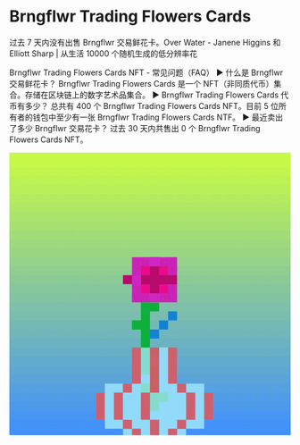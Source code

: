# Brngflwr Trading Flowers Cards

过去 7 天内没有出售 Brngflwr 交易鲜花卡。Over Water - Janene Higgins 和 Elliott Sharp | 从生活
10000 个随机生成的低分辨率花

Brngflwr Trading Flowers Cards NFT - 常见问题（FAQ）
▶ 什么是 Brngflwr 交易鲜花卡？
Brngflwr Trading Flowers Cards 是一个 NFT（非同质代币）集合。存储在区块链上的数字艺术品集合。
▶ Brngflwr Trading Flowers Cards 代币有多少？
总共有 400 个 Brngflwr Trading Flowers Cards NFT。目前 5 位所有者的钱包中至少有一张 Brngflwr Trading Flowers Cards NTF。
▶ 最近卖出了多少 Brngflwr 交易花卡？
过去 30 天内共售出 0 个 Brngflwr Trading Flowers Cards NFT。

![NFT](微信截图_20220902142150.png)
